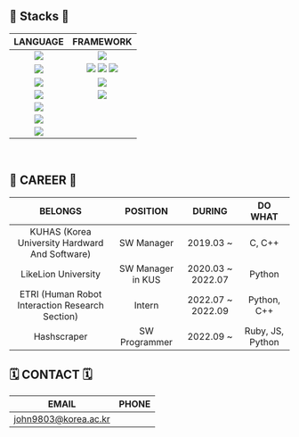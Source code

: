 ## 🙈 Stacks 🙈 ##

| **LANGUAGE** |**FRAMEWORK** |
| :---: | :---: |
| <img src="https://img.shields.io/badge/Ruby-CC342D?style=for-the-badge&logo=Ruby&logoColor=white"/> | <img src="https://img.shields.io/badge/rubyonrails-CC0000?style=for-the-badge&logo=RubyOnRails&logoColor=lightred"/> |
| <img src="https://img.shields.io/badge/Python-3776AB?style=for-the-badge&logo=Python&logoColor=white"/> | <img src="https://img.shields.io/badge/Django-092E20?style=for-the-badge&logo=Django&logoColor=white"/> <img src="https://img.shields.io/badge/Keras-D00000?style=for-the-badge&logo=Keras&logoColor=white"/> <img src="https://img.shields.io/badge/PyTorch-EE4C2C?style=for-the-badge&logo=PyTorch&logoColor=white"/> |
| <img src="https://img.shields.io/badge/StyleSheet-1572B6?style=for-the-badge&logo=CSS3&logoColor=white"/> | <img src="https://img.shields.io/badge/TailwindCSS-06B6D4?style=for-the-badge&logo=TailwindCSS&logoColor=white"/> |
| <img src="https://img.shields.io/badge/JavaScript-F7DF1E?style=for-the-badge&logo=JavaScript&logoColor=white"/> | <img src="https://img.shields.io/badge/Stimulus-77E8B9?style=for-the-badge&logo=Stimulus&logoColor=white"/> |
|  <img src="https://img.shields.io/badge/C-A8B9CC?style=for-the-badge&logo=C&logoColor=white"/>    |   | 
| <img src="https://img.shields.io/badge/C++-00599C?style=for-the-badge&logo=Cplusplus&logoColor=white"/> |  |
| <img src="https://img.shields.io/badge/Java-007396?style=for-the-badge&logo=JAVA&logoColor=white"/> |  |



<br>


## 🎢 CAREER 🎢 ##
| **BELONGS** |**POSITION** | **DURING** |  **DO WHAT** | 
| :---: | :---: | :---: | :---: |
| KUHAS (Korea University Hardward And Software)    | SW Manager | 2019.03 ~ | C, C++ |
| LikeLion University | SW Manager in KUS | 2020.03 ~ 2022.07 | Python |
| ETRI (Human Robot Interaction Research Section) | Intern | 2022.07 ~ 2022.09 | Python, C++ |
| Hashscraper | SW Programmer | 2022.09 ~  | Ruby, JS, Python  |


##  🗓 CONTACT 🗓 ##
| **EMAIL** |**PHONE** |
| :---: | :---: | 
| john9803@korea.ac.kr | |




